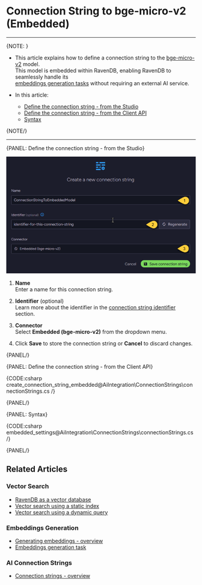 # Connection String to bge-micro-v2 (Embedded)
---

{NOTE: }

* This article explains how to define a connection string to the [bge-micro-v2](https://huggingface.co/TaylorAI/bge-micro-v2) model.  
  This model is embedded within RavenDB, enabling RavenDB to seamlessly handle its  
  [embeddings generation tasks](../../ai-integration/generating-embeddings/overview) without requiring an external AI service.

* In this article:
  * [Define the connection string - from the Studio](../../ai-integration/connection-strings/embedded#define-the-connection-string---from-the-studio)
  * [Define the connection string - from the Client API](../../ai-integration/connection-strings/embedded#define-the-connection-string---from-the-client-api)
  * [Syntax](../../ai-integration/connection-strings/embedded#syntax)

{NOTE/}

---

{PANEL: Define the connection string - from the Studio}

![connection string to the embedded model](images/embedded.png "Define a connection string to the embedded model")

1. **Name**  
   Enter a name for this connection string.

2. **Identifier** (optional)  
   Learn more about the identifier in the [connection string identifier](../../ai-integration/connection-strings/connection-strings-overview#the-connection-string-identifier) section.

3. **Connector**  
   Select **Embedded (bge-micro-v2)** from the dropdown menu.

4. Click **Save** to store the connection string or **Cancel** to discard changes.

{PANEL/}

{PANEL: Define the connection string - from the Client API}

{CODE:csharp create_connection_string_embedded@AiIntegration\ConnectionStrings\connectionStrings.cs /}

{PANEL/}

{PANEL: Syntax}

{CODE:csharp embedded_settings@AiIntegration\ConnectionStrings\connectionStrings.cs /}

{PANEL/}

## Related Articles

### Vector Search

- [RavenDB as a vector database](../../ai-integration/vector-search/ravendb-as-vector-database)
- [Vector search using a static index](../../ai-integration/vector-search/vector-search-using-static-index)
- [Vector search using a dynamic query](../../ai-integration/vector-search/vector-search-using-dynamic-query)

### Embeddings Generation

- [Generating embeddings - overview](../../ai-integration/generating-embeddings/overview)
- [Embeddings generation task](../../ai-integration/generating-embeddings/embeddings-generation-task)

### AI Connection Strings

- [Connection strings - overview](../../ai-integration/connection-strings/connection-strings-overview)
